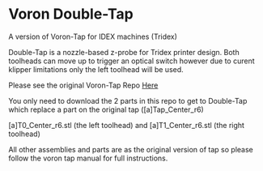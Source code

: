 # Voron Double-Tap
 A version of Voron-Tap for IDEX machines (Tridex)

Double-Tap is a nozzle-based z-probe for Tridex printer design. 
Both toolheads can move up to trigger an optical switch however due to curent klipper limitations only the left toolhead will be used. 


Please see the original Voron-Tap Repo [Here](https://github.com/VoronDesign/Voron-Tap)

You only need to download the 2 parts in this repo to get to Double-Tap which replace a part on the original tap ([a]Tap_Center_r6)

[a]T0_Center_r6.stl (the left toolhead) and [a]T1_Center_r6.stl (the right toolhead)

All other assemblies and parts are as the original version of tap so please follow the voron tap manual for full instructions.

